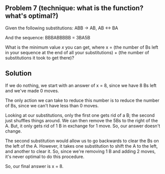 ## Problem 7 (technique: what is the function? what's optimal?)

Given the following substitutions:
  ABB -> AB, AB <-> BA

And the sequence: BBBABBBBB = 3BA5B

What is the minimum value *x* you can get, where x = (the number of Bs left in your sequence at the end of all your substitutions) + (the number of substitutions it took to get there)?

## Solution
If we do nothing, we start with an answer of x = 8, since we have 8 Bs left and we've made 0 moves. 

The only action we can take to reduce this number is to reduce the number of Bs, since we can't have less than 0 moves. 

Looking at our substitutions, only the first one gets rid of a B; the second just shuffles things around. We can then remove the 5Bs to the right of the A. But, it only gets rid of 1 B in exchange for 1 move. So, our answer doesn't change. 

The second substitution would allow us to go backwards to clear the Bs on the left of the A. However, it takes one substitution to shift the A to the left, and another to clear it. So, since we're removing 1 B and adding 2 moves, it's never optimal to do this procedure. 

So, our final answer is x = 8. 
